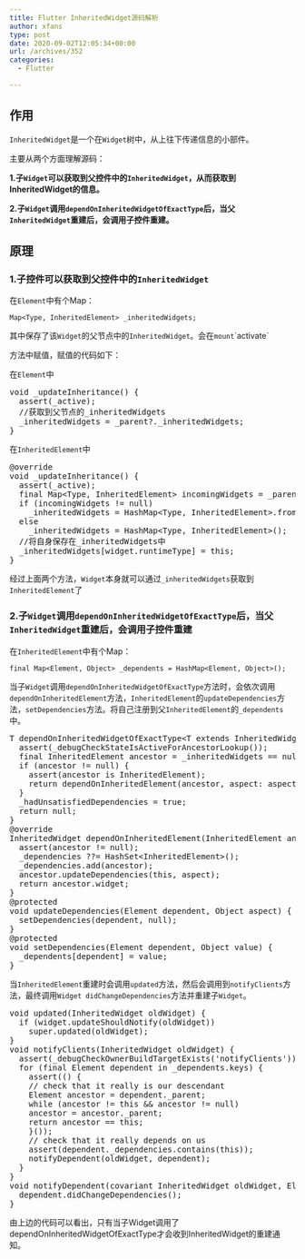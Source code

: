 ```yaml
---
title: Flutter InheritedWidget源码解析
author: xfans
type: post
date: 2020-09-02T12:05:34+00:00
url: /archives/352
categories:
  - Flutter

---
```

## 作用

`InheritedWidget`是一个在`Widget`树中，从上往下传递信息的小部件。

主要从两个方面理解源码：

**1.子`Widget`可以获取到父控件中的`InheritedWidget`，从而获取到InheritedWidget的信息。**

**2.子`Widget`调用`dependOnInheritedWidgetOfExactType`后，当父`InheritedWidget`重建后，会调用子控件重建。**

## 原理

### 1.子控件可以获取到父控件中的`InheritedWidget`

在`Element`中有个Map：

<pre class="wp-block-preformatted"><code>Map&lt;Type, InheritedElement&gt; _inheritedWidgets;</code></pre>

其中保存了该`Widget`的父节点中的`InheritedWidget`。会在`mount`\`activate`

方法中赋值，赋值的代码如下：

在`Element`中

<pre class="wp-block-preformatted">void _updateInheritance() {
  assert(_active);
  //获取到父节点的_inheritedWidgets
  _inheritedWidgets = _parent?._inheritedWidgets;
}</pre>

在`InheritedElement`中

<pre class="wp-block-preformatted">@override
void _updateInheritance() {
  assert(_active);
  final Map&lt;Type, InheritedElement&gt; incomingWidgets = _parent?._inheritedWidgets;
  if (incomingWidgets != null)
    _inheritedWidgets = HashMap&lt;Type, InheritedElement&gt;.from(incomingWidgets);
  else
    _inheritedWidgets = HashMap&lt;Type, InheritedElement&gt;();
  //将自身保存在_inheritedWidgets中
  _inheritedWidgets[widget.runtimeType] = this;
}</pre>

经过上面两个方法，`Widget`本身就可以通过`_inheritedWidgets`获取到`InheritedElement`了

### 2.子`Widget`调用`dependOnInheritedWidgetOfExactType`后，当父`InheritedWidget`重建后，会调用子控件重建

在`InheritedElement`中有个Map：

<pre class="wp-block-preformatted"><code>final Map&lt;Element, Object&gt; _dependents = HashMap&lt;Element, Object&gt;();</code></pre>

当子`Widget`调用`dependOnInheritedWidgetOfExactType`方法时，会依次调用`dependOnInheritedElement`方法，`InheritedElement`的`updateDependencies`方法，`setDependencies`方法。将自己注册到父`InheritedElement`的`_dependents`中。

<pre class="wp-block-preformatted">T dependOnInheritedWidgetOfExactType&lt;T extends InheritedWidget&gt;({Object aspect}) {
  assert(_debugCheckStateIsActiveForAncestorLookup());
  final InheritedElement ancestor = _inheritedWidgets == null ? null : _inheritedWidgets[T];
  if (ancestor != null) {
    assert(ancestor is InheritedElement);
    return dependOnInheritedElement(ancestor, aspect: aspect) as T;
  }
  _hadUnsatisfiedDependencies = true;
  return null;
}
@override
InheritedWidget dependOnInheritedElement(InheritedElement ancestor, { Object aspect }) {
  assert(ancestor != null);
  _dependencies ??= HashSet&lt;InheritedElement&gt;();
  _dependencies.add(ancestor);
  ancestor.updateDependencies(this, aspect);
  return ancestor.widget;
}
@protected
void updateDependencies(Element dependent, Object aspect) {
  setDependencies(dependent, null);
}
@protected
void setDependencies(Element dependent, Object value) {
  _dependents[dependent] = value;
}</pre>

当`InheritedElement`重建时会调用`updated`方法，然后会调用到`notifyClients`方法，最终调用`Widget didChangeDependencies`方法并重建子`Widget`。

<pre class="wp-block-preformatted">void updated(InheritedWidget oldWidget) {
  if (widget.updateShouldNotify(oldWidget))
    super.updated(oldWidget);
}
void notifyClients(InheritedWidget oldWidget) {
  assert(_debugCheckOwnerBuildTargetExists('notifyClients'));
  for (final Element dependent in _dependents.keys) {
    assert(() {
    // check that it really is our descendant
    Element ancestor = dependent._parent;
    while (ancestor != this && ancestor != null)
    ancestor = ancestor._parent;
    return ancestor == this;
    }());
    // check that it really depends on us
    assert(dependent._dependencies.contains(this));
    notifyDependent(oldWidget, dependent);
  }
}
void notifyDependent(covariant InheritedWidget oldWidget, Element dependent) {
  dependent.didChangeDependencies();
}</pre>

由上边的代码可以看出，只有当子Widget调用了dependOnInheritedWidgetOfExactType才会收到InheritedWidget的重建通知。